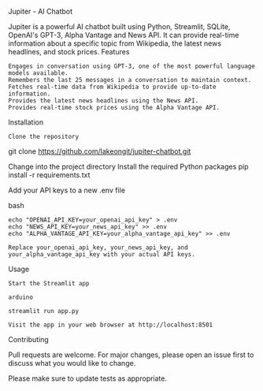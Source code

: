 Jupiter - AI Chatbot

Jupiter is a powerful AI chatbot built using Python, Streamlit, SQLite, OpenAI's GPT-3, Alpha Vantage and News API. It can provide real-time information about a specific topic from Wikipedia, the latest news headlines, and stock prices.
Features

    Engages in conversation using GPT-3, one of the most powerful language models available.
    Remembers the last 25 messages in a conversation to maintain context.
    Fetches real-time data from Wikipedia to provide up-to-date information.
    Provides the latest news headlines using the News API.
    Provides real-time stock prices using the Alpha Vantage API.

Installation

    Clone the repository

git clone https://github.com/lakeongit/jupiter-chatbot.git


Change into the project directory
Install the required Python packages
pip install -r requirements.txt

Add your API keys to a new .env file

bash

    echo "OPENAI_API_KEY=your_openai_api_key" > .env
    echo "NEWS_API_KEY=your_news_api_key" >> .env
    echo "ALPHA_VANTAGE_API_KEY=your_alpha_vantage_api_key" >> .env

    Replace your_openai_api_key, your_news_api_key, and your_alpha_vantage_api_key with your actual API keys.

Usage

    Start the Streamlit app

    arduino

    streamlit run app.py

    Visit the app in your web browser at http://localhost:8501

Contributing

Pull requests are welcome. For major changes, please open an issue first to discuss what you would like to change.

Please make sure to update tests as appropriate.
